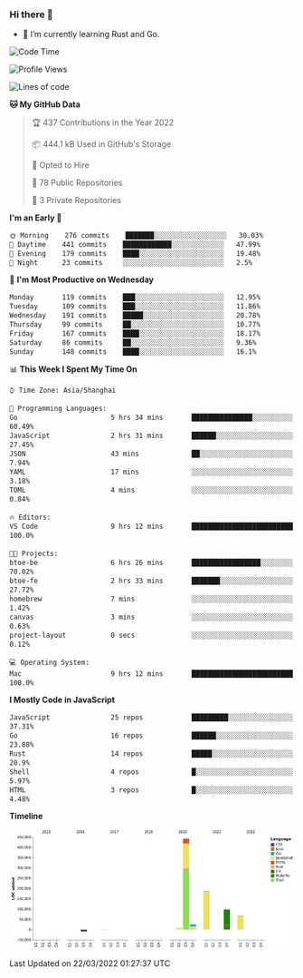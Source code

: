 ### Hi there 👋

- 🌱 I’m currently learning Rust and Go.

<!--START_SECTION:waka-->
![Code Time](http://img.shields.io/badge/Code%20Time-311%20hrs%2054%20mins-blue)

![Profile Views](http://img.shields.io/badge/Profile%20Views-0-blue)

![Lines of code](https://img.shields.io/badge/From%20Hello%20World%20I%27ve%20Written-826%20Thousand%20lines%20of%20code-blue)

**🐱 My GitHub Data** 

> 🏆 437 Contributions in the Year 2022
 > 
> 📦 444.1 kB Used in GitHub's Storage 
 > 
> 💼 Opted to Hire
 > 
> 📜 78 Public Repositories 
 > 
> 🔑 3 Private Repositories  
 > 
**I'm an Early 🐤** 

```text
🌞 Morning    276 commits    ███████░░░░░░░░░░░░░░░░░░   30.03% 
🌆 Daytime    441 commits    ████████████░░░░░░░░░░░░░   47.99% 
🌃 Evening    179 commits    ████░░░░░░░░░░░░░░░░░░░░░   19.48% 
🌙 Night      23 commits     ░░░░░░░░░░░░░░░░░░░░░░░░░   2.5%

```
📅 **I'm Most Productive on Wednesday** 

```text
Monday       119 commits    ███░░░░░░░░░░░░░░░░░░░░░░   12.95% 
Tuesday      109 commits    ███░░░░░░░░░░░░░░░░░░░░░░   11.86% 
Wednesday    191 commits    █████░░░░░░░░░░░░░░░░░░░░   20.78% 
Thursday     99 commits     ██░░░░░░░░░░░░░░░░░░░░░░░   10.77% 
Friday       167 commits    ████░░░░░░░░░░░░░░░░░░░░░   18.17% 
Saturday     86 commits     ██░░░░░░░░░░░░░░░░░░░░░░░   9.36% 
Sunday       148 commits    ████░░░░░░░░░░░░░░░░░░░░░   16.1%

```


📊 **This Week I Spent My Time On** 

```text
⌚︎ Time Zone: Asia/Shanghai

💬 Programming Languages: 
Go                       5 hrs 34 mins       ███████████████░░░░░░░░░░   60.49% 
JavaScript               2 hrs 31 mins       ██████░░░░░░░░░░░░░░░░░░░   27.45% 
JSON                     43 mins             ██░░░░░░░░░░░░░░░░░░░░░░░   7.94% 
YAML                     17 mins             ░░░░░░░░░░░░░░░░░░░░░░░░░   3.18% 
TOML                     4 mins              ░░░░░░░░░░░░░░░░░░░░░░░░░   0.84%

🔥 Editors: 
VS Code                  9 hrs 12 mins       █████████████████████████   100.0%

🐱‍💻 Projects: 
btoe-be                  6 hrs 26 mins       █████████████████░░░░░░░░   70.02% 
btoe-fe                  2 hrs 33 mins       ███████░░░░░░░░░░░░░░░░░░   27.72% 
homebrew                 7 mins              ░░░░░░░░░░░░░░░░░░░░░░░░░   1.42% 
canvas                   3 mins              ░░░░░░░░░░░░░░░░░░░░░░░░░   0.63% 
project-layout           0 secs              ░░░░░░░░░░░░░░░░░░░░░░░░░   0.12%

💻 Operating System: 
Mac                      9 hrs 12 mins       █████████████████████████   100.0%

```

**I Mostly Code in JavaScript** 

```text
JavaScript               25 repos            █████████░░░░░░░░░░░░░░░░   37.31% 
Go                       16 repos            ██████░░░░░░░░░░░░░░░░░░░   23.88% 
Rust                     14 repos            █████░░░░░░░░░░░░░░░░░░░░   20.9% 
Shell                    4 repos             █░░░░░░░░░░░░░░░░░░░░░░░░   5.97% 
HTML                     3 repos             █░░░░░░░░░░░░░░░░░░░░░░░░   4.48%

```


**Timeline**

![Chart not found](https://raw.githubusercontent.com/elton/elton/main/charts/bar_graph.png) 


 Last Updated on 22/03/2022 01:27:37 UTC
<!--END_SECTION:waka-->

<!--
**elton/elton** is a ✨ _special_ ✨ repository because its `README.md` (this file) appears on your GitHub profile.

Here are some ideas to get you started:

- 🔭 I’m currently working on ...
- 🌱 I’m currently learning ...
- 👯 I’m looking to collaborate on ...
- 🤔 I’m looking for help with ...
- 💬 Ask me about ...
- 📫 How to reach me: ...
- 😄 Pronouns: ...
- ⚡ Fun fact: ...
-->
